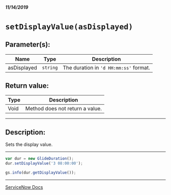 ##### 11/14/2019
# `setDisplayValue(asDisplayed)`

## Parameter(s):
| Name | Type | Description |
|---|---|---|
| asDisplayed | `string` | The duration in `'d HH:mm:ss'` format. |

## Return value:
| Type | Description |
|---|---|
| Void | Method does not return a value. |

---

## Description:
Sets the display value.

---

```js
var dur = new GlideDuration();
dur.setDisplayValue('3 08:00:00');

gs.info(dur.getDisplayValue());
```

---

[ServiceNow Docs](https://developer.servicenow.com/app.do#!/api_doc?v=newyork&id=r_ScopedGlideDurationSetDisplayValue_String)
